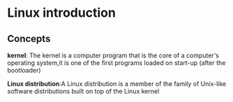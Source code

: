 # Linux introduction

## Concepts

**kernel**: The kernel is a computer program that is the core of a computer's operating system,it is one of the first programs loaded on start-up (after the bootloader)

**Linux distribution**:A Linux distribution is a member of the family of Unix-like software distributions built on top of the Linux kernel